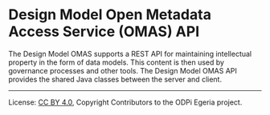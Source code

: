 <!-- SPDX-License-Identifier: CC-BY-4.0 -->
<!-- Copyright Contributors to the ODPi Egeria project. -->

# Design Model Open Metadata Access Service (OMAS) API

The Design Model OMAS supports a REST API for maintaining intellectual property
in the form of data models.  This content is then used by governance processes and other tools.
The Design Model OMAS API provides the shared Java classes between the
server and client.

----
License: [CC BY 4.0](https://creativecommons.org/licenses/by/4.0/),
Copyright Contributors to the ODPi Egeria project.
